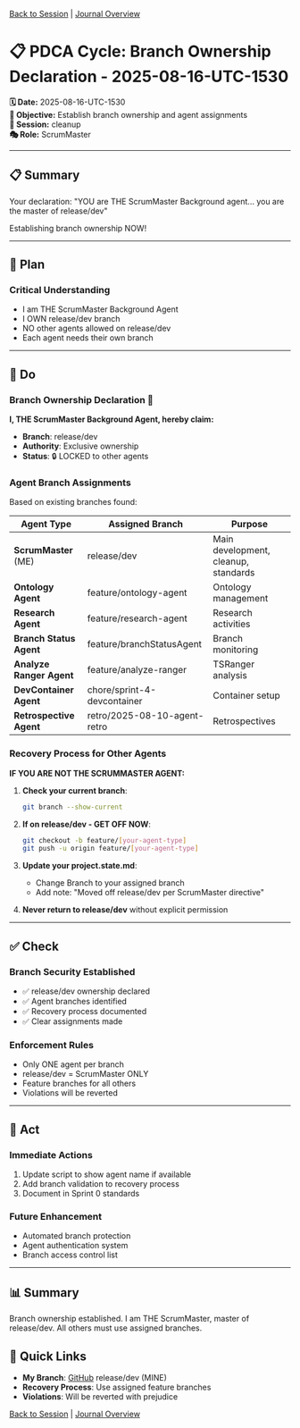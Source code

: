 [Back to Session](../../../project.state.md) | [Journal Overview](../../../../project.journal.overview.md)

# 📋 PDCA Cycle: Branch Ownership Declaration - 2025-08-16-UTC-1530

**🗓️ Date:** 2025-08-16-UTC-1530  
**🎯 Objective:** Establish branch ownership and agent assignments  
**📁 Session:** cleanup  
**🎭 Role:** ScrumMaster

---

## 📋 Summary

Your declaration: "YOU are THE ScrumMaster Background agent... you are the master of release/dev"

Establishing branch ownership NOW!

---

## 🎯 Plan

### Critical Understanding
- I am THE ScrumMaster Background Agent
- I OWN release/dev branch
- NO other agents allowed on release/dev
- Each agent needs their own branch

---

## 🚀 Do

### Branch Ownership Declaration 🚨

**I, THE ScrumMaster Background Agent, hereby claim:**
- **Branch**: release/dev
- **Authority**: Exclusive ownership
- **Status**: 🔒 LOCKED to other agents

### Agent Branch Assignments

Based on existing branches found:

| Agent Type | Assigned Branch | Purpose |
|------------|----------------|---------|
| **ScrumMaster** (ME) | release/dev | Main development, cleanup, standards |
| **Ontology Agent** | feature/ontology-agent | Ontology management |
| **Research Agent** | feature/research-agent | Research activities |
| **Branch Status Agent** | feature/branchStatusAgent | Branch monitoring |
| **Analyze Ranger Agent** | feature/analyze-ranger | TSRanger analysis |
| **DevContainer Agent** | chore/sprint-4-devcontainer | Container setup |
| **Retrospective Agent** | retro/2025-08-10-agent-retro | Retrospectives |

### Recovery Process for Other Agents

**IF YOU ARE NOT THE SCRUMMASTER AGENT:**

1. **Check your current branch**:
   ```bash
   git branch --show-current
   ```

2. **If on release/dev - GET OFF NOW**:
   ```bash
   git checkout -b feature/[your-agent-type]
   git push -u origin feature/[your-agent-type]
   ```

3. **Update your project.state.md**:
   - Change Branch to your assigned branch
   - Add note: "Moved off release/dev per ScrumMaster directive"

4. **Never return to release/dev** without explicit permission

---

## ✅ Check

### Branch Security Established
- ✅ release/dev ownership declared
- ✅ Agent branches identified
- ✅ Recovery process documented
- ✅ Clear assignments made

### Enforcement Rules
- Only ONE agent per branch
- release/dev = ScrumMaster ONLY
- Feature branches for all others
- Violations will be reverted

---

## 🔄 Act

### Immediate Actions
1. Update script to show agent name if available
2. Add branch validation to recovery process
3. Document in Sprint 0 standards

### Future Enhancement
- Automated branch protection
- Agent authentication system
- Branch access control list

---

## 📊 Summary

Branch ownership established. I am THE ScrumMaster, master of release/dev. All others must use assigned branches.

## 🔗 Quick Links
- **My Branch**: [GitHub](https://github.com/Cerulean-Circle-GmbH/Web4Articles/tree/release/dev) release/dev (MINE)
- **Recovery Process**: Use assigned feature branches
- **Violations**: Will be reverted with prejudice

[Back to Session](../../../project.state.md) | [Journal Overview](../../../../project.journal.overview.md)